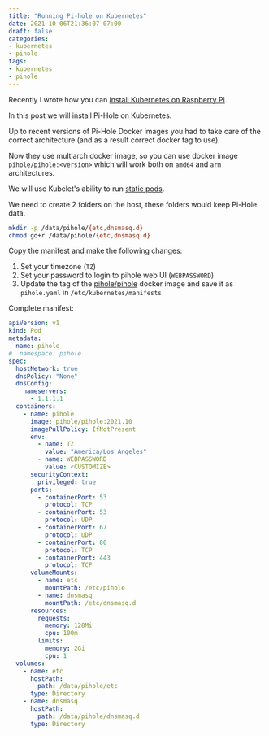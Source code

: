 ```yaml
---
title: "Running Pi-hole on Kubernetes"
date: 2021-10-06T21:36:07-07:00
draft: false
categories:
- kubernetes
- pihole
tags:
- kubernetes
- pihole
---
```


Recently I wrote how you can [install Kubernetes on Raspberry Pi](/post/2020-09-02-installing-kubernetes-raspberrypi/). 

In this post we will install Pi-Hole on Kubernetes.

Up to recent versions of Pi-Hole Docker images you had to take care of the correct architecture (and as a result correct docker tag to use).

Now they use multiarch docker image, so you can use docker image `pihole/pihole:<version>` which will work both on `amd64` and `arm` architectures.

We will use Kubelet's ability to run [static pods].

We need to create 2 folders on the host, these folders would keep Pi-Hole data.

```bash
mkdir -p /data/pihole/{etc,dnsmasq.d}
chmod go+r /data/pihole/{etc,dnsmasq.d}
```

Copy the manifest and make the following changes:

1. Set your timezone (`TZ`)
2. Set your password to login to pihole web UI (`WEBPASSWORD`)
3. Update the tag of the [pihole/pihole][pihole-docker] docker image
and save it as `pihole.yaml` in `/etc/kubernetes/manifests`

Complete manifest:


```yaml
apiVersion: v1
kind: Pod
metadata:
  name: pihole
#  namespace: pihole
spec:
  hostNetwork: true
  dnsPolicy: "None"
  dnsConfig:
    nameservers:
      - 1.1.1.1
  containers:
    - name: pihole
      image: pihole/pihole:2021.10
      imagePullPolicy: IfNotPresent
      env:
        - name: TZ
          value: "America/Los_Angeles"
        - name: WEBPASSWORD
          value: <CUSTOMIZE>
      securityContext:
        privileged: true
      ports:
        - containerPort: 53
          protocol: TCP
        - containerPort: 53
          protocol: UDP
        - containerPort: 67
          protocol: UDP
        - containerPort: 80
          protocol: TCP
        - containerPort: 443
          protocol: TCP
      volumeMounts:
        - name: etc
          mountPath: /etc/pihole
        - name: dnsmasq
          mountPath: /etc/dnsmasq.d
      resources:
        requests:
          memory: 128Mi
          cpu: 100m
        limits:
          memory: 2Gi
          cpu: 1
  volumes:
    - name: etc
      hostPath:
        path: /data/pihole/etc
      type: Directory
    - name: dnsmasq
      hostPath:
        path: /data/pihole/dnsmasq.d
      type: Directory
```

[static pods]: <https://kubernetes.io/docs/tasks/configure-pod-container/static-pod/>
[pihole-docker]: <https://hub.docker.com/r/pihole/pihole/tags>
